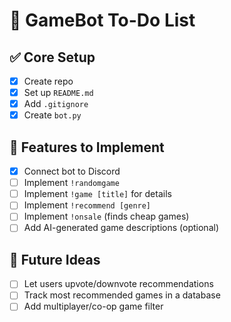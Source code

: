 # 📌 GameBot To-Do List

## ✅ Core Setup
- [x] Create repo
- [x] Set up `README.md`
- [x] Add `.gitignore`
- [x] Create `bot.py`

## 🔧 Features to Implement
- [X] Connect bot to Discord
- [ ] Implement `!randomgame`
- [ ] Implement `!game [title]` for details
- [ ] Implement `!recommend [genre]`
- [ ] Implement `!onsale` (finds cheap games)
- [ ] Add AI-generated game descriptions (optional)

## 🔮 Future Ideas
- [ ] Let users upvote/downvote recommendations
- [ ] Track most recommended games in a database
- [ ] Add multiplayer/co-op game filter

